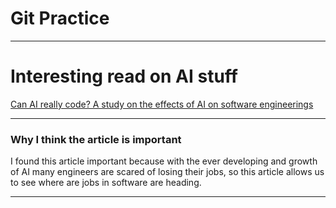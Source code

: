 # Git Practice

---

# Interesting read on AI stuff

[Can AI really code? A study on the effects of AI on software engineerings](https://news.mit.edu/2025/can-ai-really-code-study-maps-roadblocks-to-autonomous-software-engineering-0716)

---

### Why I think the article is important

I found this article important because with the ever developing and growth of AI many engineers are scared of losing their jobs, so this article allows us to see where are jobs in software are heading. 


---
